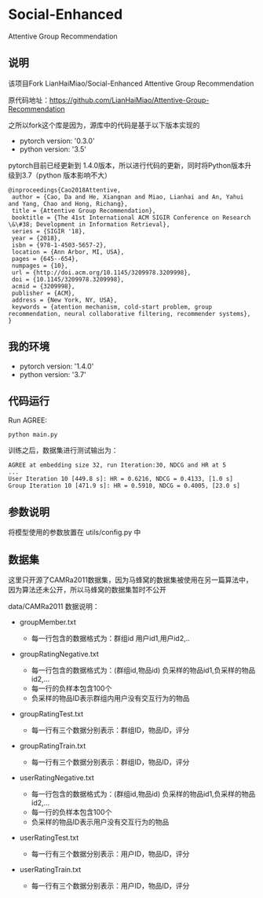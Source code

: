 # Social-Enhanced
Attentive Group Recommendation

## 说明

该项目Fork LianHaiMiao/Social-Enhanced
Attentive Group Recommendation

原代码地址：https://github.com/LianHaiMiao/Attentive-Group-Recommendation

之所以fork这个库是因为，源库中的代码是基于以下版本实现的
- pytorch version:  '0.3.0'
- python version: '3.5'

pytorch目前已经更新到 1.4.0版本，所以进行代码的更新，同时将Python版本升级到3.7（python 版本影响不大）


```
@inproceedings{Cao2018Attentive,
 author = {Cao, Da and He, Xiangnan and Miao, Lianhai and An, Yahui and Yang, Chao and Hong, Richang},
 title = {Attentive Group Recommendation},
 booktitle = {The 41st International ACM SIGIR Conference on Research \&\#38; Development in Information Retrieval},
 series = {SIGIR '18},
 year = {2018},
 isbn = {978-1-4503-5657-2},
 location = {Ann Arbor, MI, USA},
 pages = {645--654},
 numpages = {10},
 url = {http://doi.acm.org/10.1145/3209978.3209998},
 doi = {10.1145/3209978.3209998},
 acmid = {3209998},
 publisher = {ACM},
 address = {New York, NY, USA},
 keywords = {atention mechanism, cold-start problem, group recommendation, neural collaborative filtering, recommender systems},
}
```

## 我的环境
- pytorch version: '1.4.0'
- python version: '3.7'

## 代码运行

Run AGREE:

```
python main.py
```

训练之后，数据集进行测试输出为：

```
AGREE at embedding size 32, run Iteration:30, NDCG and HR at 5
...
User Iteration 10 [449.8 s]: HR = 0.6216, NDCG = 0.4133, [1.0 s]
Group Iteration 10 [471.9 s]: HR = 0.5910, NDCG = 0.4005, [23.0 s]

```


## 参数说明

将模型使用的参数放置在 utils/config.py 中

## 数据集

这里只开源了CAMRa2011数据集，因为马蜂窝的数据集被使用在另一篇算法中，因为算法还未公开，所以马蜂窝的数据集暂时不公开

data/CAMRa2011 数据说明：
- groupMember.txt
  - 每一行包含的数据格式为：群组id 用户id1,用户id2,..
- groupRatingNegative.txt
    - 每一行包含的数据格式为：(群组id,物品id) 负采样的物品id1,负采样的物品id2,...
    - 每一行的负样本包含100个
    - 负采样的物品ID表示群组内用户没有交互行为的物品
    
- groupRatingTest.txt
    - 每一行有三个数据分别表示：群组ID，物品ID，评分
- groupRatingTrain.txt
    - 每一行有三个数据分别表示：群组ID，物品ID，评分
- userRatingNegative.txt
    - 每一行包含的数据格式为：(群组id,物品id) 负采样的物品id1,负采样的物品id2,...
    - 每一行的负样本包含100个
    - 负采样的物品ID表示用户没有交互行为的物品
- userRatingTest.txt
    - 每一行有三个数据分别表示：用户ID，物品ID，评分
- userRatingTrain.txt
    - 每一行有三个数据分别表示：用户ID，物品ID，评分
